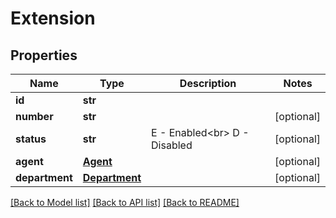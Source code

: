 # Extension

## Properties
Name | Type | Description | Notes
------------ | ------------- | ------------- | -------------
**id** | **str** |  | 
**number** | **str** |  | [optional] 
**status** | **str** | E - Enabled&lt;br&gt; D - Disabled | [optional] 
**agent** | [**Agent**](Agent.md) |  | [optional] 
**department** | [**Department**](Department.md) |  | [optional] 

[[Back to Model list]](../README.md#documentation-for-models) [[Back to API list]](../README.md#documentation-for-api-endpoints) [[Back to README]](../README.md)


